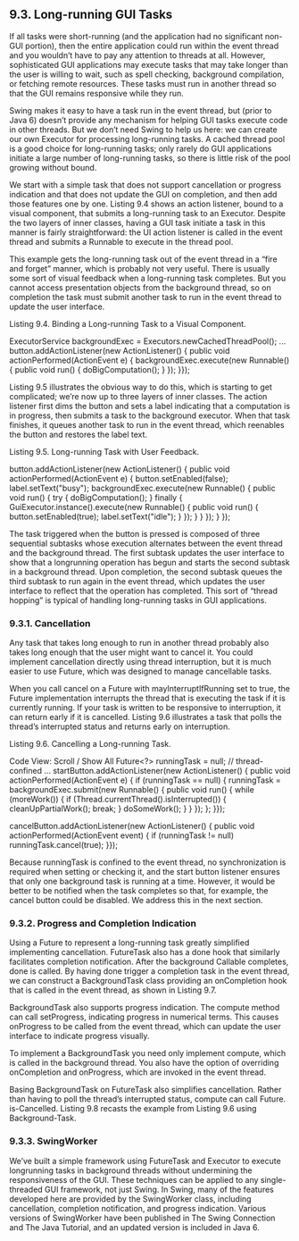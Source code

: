 ## 9.3. Long-running GUI Tasks

If all tasks were short-running (and the application had no significant non-GUI portion), then the entire application could run within the event thread and you wouldn’t have to pay any attention to threads at all. However, sophisticated GUI applications may execute tasks that may take longer than the user is willing to wait, such as spell checking, background compilation, or fetching remote resources. These tasks must run in another thread so that the GUI remains responsive while they run.

Swing makes it easy to have a task run in the event thread, but (prior to Java 6) doesn’t provide any mechanism for helping GUI tasks execute code in other threads. But we don’t need Swing to help us here: we can create our own Executor for processing long-running tasks. A cached thread pool is a good choice for long-running tasks; only rarely do GUI applications initiate a large number of long-running tasks, so there is little risk of the pool growing without bound.

We start with a simple task that does not support cancellation or progress indication and that does not update the GUI on completion, and then add those features one by one. Listing 9.4 shows an action listener, bound to a visual component, that submits a long-running task to an Executor. Despite the two layers of inner classes, having a GUI task initiate a task in this manner is fairly straightforward: the UI action listener is called in the event thread and submits a Runnable to execute in the thread pool.

This example gets the long-running task out of the event thread in a “fire and forget” manner, which is probably not very useful. There is usually some sort of visual feedback when a long-running task completes. But you cannot access presentation objects from the background thread, so on completion the task must submit another task to run in the event thread to update the user interface.

Listing 9.4. Binding a Long-running Task to a Visual Component.

ExecutorService backgroundExec = Executors.newCachedThreadPool();
...
button.addActionListener(new ActionListener() {
    public void actionPerformed(ActionEvent e) {
        backgroundExec.execute(new Runnable() {
            public void run() { doBigComputation(); }
        });
}});

Listing 9.5 illustrates the obvious way to do this, which is starting to get complicated; we’re now up to three layers of inner classes. The action listener first dims the button and sets a label indicating that a computation is in progress, then submits a task to the background executor. When that task finishes, it queues another task to run in the event thread, which reenables the button and restores the label text.

Listing 9.5. Long-running Task with User Feedback.

button.addActionListener(new ActionListener() {
    public void actionPerformed(ActionEvent e) {
        button.setEnabled(false);
        label.setText("busy");
        backgroundExec.execute(new Runnable() {
            public void run() {
                try {
                    doBigComputation();
                } finally {
                    GuiExecutor.instance().execute(new Runnable() {
                        public void run() {
                            button.setEnabled(true);
                            label.setText("idle");
                        }
                    });
                }
            }
        });
    }
});

The task triggered when the button is pressed is composed of three sequential subtasks whose execution alternates between the event thread and the background thread. The first subtask updates the user interface to show that a longrunning operation has begun and starts the second subtask in a background thread. Upon completion, the second subtask queues the third subtask to run again in the event thread, which updates the user interface to reflect that the operation has completed. This sort of “thread hopping” is typical of handling long-running tasks in GUI applications.

### 9.3.1. Cancellation

Any task that takes long enough to run in another thread probably also takes long enough that the user might want to cancel it. You could implement cancellation directly using thread interruption, but it is much easier to use Future, which was designed to manage cancellable tasks.

When you call cancel on a Future with mayInterruptIfRunning set to true, the Future implementation interrupts the thread that is executing the task if it is currently running. If your task is written to be responsive to interruption, it can return early if it is cancelled. Listing 9.6 illustrates a task that polls the thread’s interrupted status and returns early on interruption.

Listing 9.6. Cancelling a Long-running Task.

Code View: Scroll / Show All
Future<?>  runningTask = null;    // thread-confined
...
startButton.addActionListener(new ActionListener() {
    public void actionPerformed(ActionEvent e) {
        if (runningTask == null) {
            runningTask = backgroundExec.submit(new Runnable() {
                public void run() {
                   while (moreWork()) {
                       if (Thread.currentThread().isInterrupted()) {
                           cleanUpPartialWork();
                           break;
                       }
                       doSomeWork();
                   }
                }
            });
    };
}});

cancelButton.addActionListener(new ActionListener() {
    public void actionPerformed(ActionEvent event) {
        if (runningTask != null)
            runningTask.cancel(true);
}});


					  

Because runningTask is confined to the event thread, no synchronization is required when setting or checking it, and the start button listener ensures that only one background task is running at a time. However, it would be better to be notified when the task completes so that, for example, the cancel button could be disabled. We address this in the next section.

### 9.3.2. Progress and Completion Indication

Using a Future to represent a long-running task greatly simplified implementing cancellation. FutureTask also has a done hook that similarly facilitates completion notification. After the background Callable completes, done is called. By having done trigger a completion task in the event thread, we can construct a BackgroundTask class providing an onCompletion hook that is called in the event thread, as shown in Listing 9.7.

BackgroundTask also supports progress indication. The compute method can call setProgress, indicating progress in numerical terms. This causes onProgress to be called from the event thread, which can update the user interface to indicate progress visually.

To implement a BackgroundTask you need only implement compute, which is called in the background thread. You also have the option of overriding onCompletion and onProgress, which are invoked in the event thread.

Basing BackgroundTask on FutureTask also simplifies cancellation. Rather than having to poll the thread’s interrupted status, compute can call Future. is-Cancelled. Listing 9.8 recasts the example from Listing 9.6 using Background-Task.

### 9.3.3. SwingWorker

We’ve built a simple framework using FutureTask and Executor to execute longrunning tasks in background threads without undermining the responsiveness of the GUI. These techniques can be applied to any single-threaded GUI framework, not just Swing. In Swing, many of the features developed here are provided by the SwingWorker class, including cancellation, completion notification, and progress indication. Various versions of SwingWorker have been published in The Swing Connection and The Java Tutorial, and an updated version is included in Java 6.

